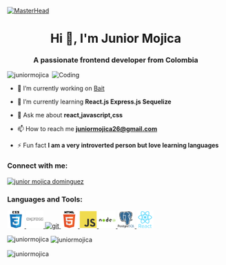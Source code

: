[![MasterHead](https://media3.giphy.com/headers/GitHub/w8ZJLtJbmuph.gif)](https://rishavchanda.io)
<h1 align="center">Hi 👋, I'm Junior Mojica</h1>
<h3 align="center">A passionate frontend developer from Colombia</h3>
<img align="right" alt="Coding" width="400" src="https://www.lambdatest.com/resources/images/news24.gif" />

<p align="left"> <img src="https://komarev.com/ghpvc/?username=juniormojica&label=Profile%20views&color=0e75b6&style=flat" alt="juniormojica" /> </p>

- 🔭 I’m currently working on [Bait](https://bait-one.vercel.app/)

- 🌱 I’m currently learning **React.js Express.js Sequelize**

- 💬 Ask me about **react,javascript,css**

- 📫 How to reach me **juniormojica26@gmail.com**

- ⚡ Fun fact **I am a very introverted person but love learning languages**

<h3 align="left">Connect with me:</h3>
<p align="left">
<a href="https://www.linkedin.com/in/junior-mojica-dominguez-07ab63b3/" target="blank"><img align="center" src="https://raw.githubusercontent.com/rahuldkjain/github-profile-readme-generator/master/src/images/icons/Social/linked-in-alt.svg" alt="junior mojica dominguez" height="30" width="40" /></a>
</p>

<h3 align="left">Languages and Tools:</h3>
<p align="left"> <a href="https://www.w3schools.com/css/" target="_blank" rel="noreferrer"> <img src="https://raw.githubusercontent.com/devicons/devicon/master/icons/css3/css3-original-wordmark.svg" alt="css3" width="40" height="40"/> </a> <a href="https://expressjs.com" target="_blank" rel="noreferrer"> <img src="https://raw.githubusercontent.com/devicons/devicon/master/icons/express/express-original-wordmark.svg" alt="express" width="40" height="40"/> </a> <a href="https://git-scm.com/" target="_blank" rel="noreferrer"> <img src="https://www.vectorlogo.zone/logos/git-scm/git-scm-icon.svg" alt="git" width="40" height="40"/> </a> <a href="https://www.w3.org/html/" target="_blank" rel="noreferrer"> <img src="https://raw.githubusercontent.com/devicons/devicon/master/icons/html5/html5-original-wordmark.svg" alt="html5" width="40" height="40"/> </a> <a href="https://developer.mozilla.org/en-US/docs/Web/JavaScript" target="_blank" rel="noreferrer"> <img src="https://raw.githubusercontent.com/devicons/devicon/master/icons/javascript/javascript-original.svg" alt="javascript" width="40" height="40"/> </a> <a href="https://nodejs.org" target="_blank" rel="noreferrer"> <img src="https://raw.githubusercontent.com/devicons/devicon/master/icons/nodejs/nodejs-original-wordmark.svg" alt="nodejs" width="40" height="40"/> </a> <a href="https://www.postgresql.org" target="_blank" rel="noreferrer"> <img src="https://raw.githubusercontent.com/devicons/devicon/master/icons/postgresql/postgresql-original-wordmark.svg" alt="postgresql" width="40" height="40"/> </a> <a href="https://reactjs.org/" target="_blank" rel="noreferrer"> <img src="https://raw.githubusercontent.com/devicons/devicon/master/icons/react/react-original-wordmark.svg" alt="react" width="40" height="40"/> </a> </p>

<p><img align="left" src="https://github-readme-stats.vercel.app/api/top-langs?username=juniormojica&show_icons=true&locale=en&layout=compact" alt="juniormojica" /></p>

<p>&nbsp;<img align="center" src="https://github-readme-stats.vercel.app/api?username=juniormojica&show_icons=true&locale=en" alt="juniormojica" /></p>

<p><img align="center" src="https://github-readme-streak-stats.herokuapp.com/?user=juniormojica&" alt="juniormojica" /></p>

